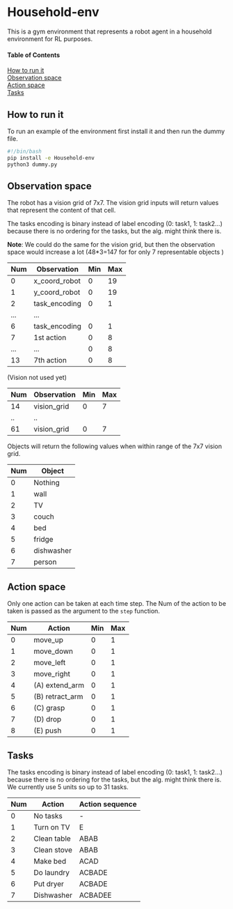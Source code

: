 # Household-env

This is a gym environment that represents a robot agent in a household environment for RL purposes.

#### Table of Contents  
[How to run it](#how-to-run-it)  
[Observation space](#observation-space)  
[Action space](#action-space)  
[Tasks](#tasks)


## How to run it

To run an example of the environment first install it and then run the dummy file.
```bash
#!/bin/bash
pip install -e Household-env 
python3 dummy.py
```

## Observation space

The robot has a vision grid of 7x7. The vision grid inputs will return values that represent the content of that cell. 

The tasks encoding is binary instead of label encoding (0: task1, 1: task2...) because there is no ordering for the
 tasks, but the alg. might think there is.
 
 **Note**: We could do the same for the vision grid, but then the observation space would increase a lot (48*3=147 for
  for only 7 representable objects )

Num   | Observation                |  Min   |  Max
------|----------------------------|--------|-------
0     | x_coord_robot              |  0     |  19
1     | y_coord_robot              |  0     |  19
2     | task_encoding              |  0     |  1
...   | ...                        |        |  
6     | task_encoding              |  0     |  1
7     | 1st action                 |  0     |  8
...   | ...                        |  0     |  8
13    | 7th action                 |  0     |  8

(Vision not used yet) 

Num   | Observation                |  Min   |  Max
------|----------------------------|--------|-------
14    | vision_grid                |  0     |  7
..    | ..                         |        |  
61    | vision_grid                |  0     |  7

Objects will return the following values when within range of the 7x7 vision grid.

Num   | Object
------|---------------
0     | Nothing
1     | wall
2     | TV
3     | couch
4     | bed
5     | fridge
6     | dishwasher
7     | person

## Action space

Only one action can be taken at each time step. The Num of the action to be taken is passed as the argument to the
 `step` function.

Num   | Action                     |  Min   |  Max
------|----------------------------|--------|-------
0     | move_up                    |  0     |  1
1     | move_down                  |  0     |  1
2     | move_left                  |  0     |  1
3     | move_right                 |  0     |  1
4     | (A) extend_arm             |  0     |  1
5     | (B) retract_arm            |  0     |  1
6     | (C) grasp                  |  0     |  1
7     | (D) drop                   |  0     |  1
8     | (E) push                   |  0     |  1

## Tasks

The tasks encoding is binary instead of label encoding (0: task1, 1: task2...) because there is no ordering for the
 tasks, but the alg. might think there is. We currently use 5 units so up to 31 tasks.
 
Num   | Action                     |  Action sequence
------|----------------------------|-----------------
0     | No tasks                   |  -
1     | Turn on TV                 |  E
2     | Clean table                |  ABAB
3     | Clean stove                |  ABAB
4     | Make bed                   |  ACAD
5     | Do laundry                 |  ACBADE
6     | Put dryer                  |  ACBADE
7     | Dishwasher                 |  ACBADEE
